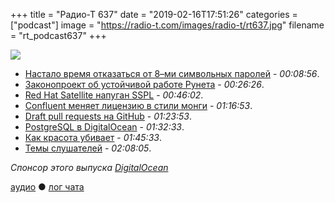 +++
title = "Радио-Т 637"
date = "2019-02-16T17:51:26"
categories = ["podcast"]
image = "https://radio-t.com/images/radio-t/rt637.jpg"
filename = "rt_podcast637"
+++

![](https://radio-t.com/images/radio-t/rt637.jpg)

- [Настало время отказаться от 8–ми символьных паролей](https://www.tomsguide.com/us/8-character-password-dead,news-29429.html) - *00:08:56*.
- [Законопроект об устойчивой работе Рунета](https://habr.com/ru/post/440006/) - *00:26:26*.
- [Red Hat Satellite напуган SSPL](https://www.redhat.com/en/blog/red-hat-satellite-standardize-postgresql-backend) - *00:46:02*.
- [Confluent меняет лицензию в стили монги](https://www.confluent.io/blog/license-changes-confluent-platform) - *01:16:53*.
- [Draft pull requests на GitHub](https://github.blog/2019-02-14-introducing-draft-pull-requests/) - *01:23:53*.
- [PostgreSQL в DigitalOcean](https://blog.digitalocean.com/announcing-managed-databases-for-postgresql/?utm_medium=email) - *01:32:33*.
- [Как красота убивает](https://uxdesign.cc/how-white-space-killed-an-enterprise-app-and-why-data-density-matters-b3afad6a5f2a?gi=f389c4ebc085) - *01:45:33*.
- [Темы слушателей](https://radio-t.com/p/2019/02/12/prep-637/) - *02:08:05*.

*Спонсор этого выпуска [DigitalOcean](https://www.digitalocean.com)*


[аудио](http://cdn.radio-t.com/rt_podcast637.mp3) ● [лог чата](http://chat.radio-t.com/logs/radio-t-637.html)
<audio src="http://cdn.radio-t.com/rt_podcast637.mp3" preload="none"></audio>
